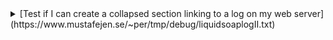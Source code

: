 <details>

<summary>[Test if I can create a collapsed section linking to a log on my web server]
  (https://www.mustafejen.se/~per/tmp/debug/liquidsoaplogII.txt)
</summary>


</details>
